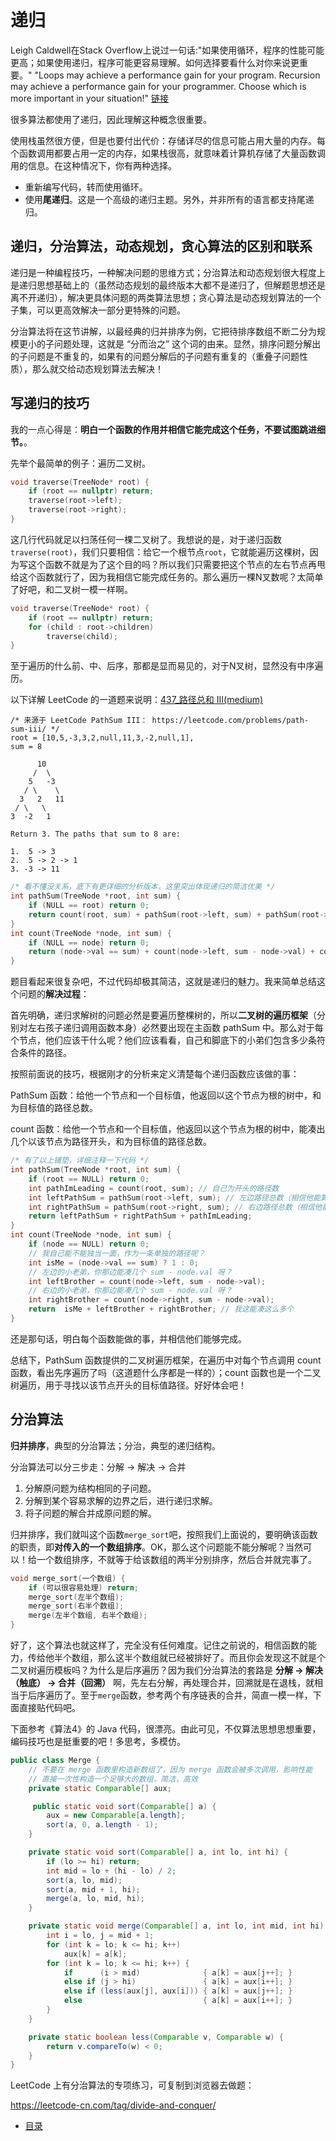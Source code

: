 # 递归

Leigh Caldwell在Stack Overflow上说过一句话:"如果使用循环，程序的性能可能更高；如果使用递归，程序可能更容易理解。如何选择要看什么对你来说更重要。"
"Loops may achieve a performance gain for your program. Recursion may achieve a performance gain for your programmer. Choose which is more important in your situation!"
[链接](http://stackoverflow.com/a/72694/139117)

很多算法都使用了递归，因此理解这种概念很重要。

使用栈虽然很方便，但是也要付出代价：存储详尽的信息可能占用大量的内存。每个函数调用都要占用一定的内存，如果栈很高，就意味着计算机存储了大量函数调用的信息。在这种情况下，你有两种选择。
+ 重新编写代码，转而使用循环。
+ 使用**尾递归**。这是一个高级的递归主题。另外，并非所有的语言都支持尾递归。

## 递归，分治算法，动态规划，贪心算法的区别和联系

递归是一种编程技巧，一种解决问题的思维方式；分治算法和动态规划很大程度上是递归思想基础上的（虽然动态规划的最终版本大都不是递归了，但解题思想还是离不开递归），解决更具体问题的两类算法思想；贪心算法是动态规划算法的一个子集，可以更高效解决一部分更特殊的问题。

分治算法将在这节讲解，以最经典的归并排序为例，它把待排序数组不断二分为规模更小的子问题处理，这就是 “分而治之” 这个词的由来。显然，排序问题分解出的子问题是不重复的，如果有的问题分解后的子问题有重复的（重叠子问题性质），那么就交给动态规划算法去解决！

## 写递归的技巧

我的一点心得是：**明白一个函数的作用并相信它能完成这个任务，不要试图跳进细节。**。

先举个最简单的例子：遍历二叉树。

```c++
void traverse(TreeNode* root) {
    if (root == nullptr) return;
    traverse(root->left);
    traverse(root->right);
}
```

这几行代码就足以扫荡任何一棵二叉树了。我想说的是，对于递归函数`traverse(root)`，我们只要相信：给它一个根节点`root`，它就能遍历这棵树，因为写这个函数不就是为了这个目的吗？所以我们只需要把这个节点的左右节点再甩给这个函数就行了，因为我相信它能完成任务的。那么遍历一棵N叉数呢？太简单了好吧，和二叉树一模一样啊。

```c++
void traverse(TreeNode* root) {
    if (root == nullptr) return;
    for (child : root->children)
        traverse(child);
}
```

至于遍历的什么前、中、后序，那都是显而易见的，对于N叉树，显然没有中序遍历。

以下详解 LeetCode 的一道题来说明：[437_路径总和 III(medium)](./437_path-sum-iii.md)

```
/* 来源于 LeetCode PathSum III： https://leetcode.com/problems/path-sum-iii/ */
root = [10,5,-3,3,2,null,11,3,-2,null,1],
sum = 8

      10
     /  \
    5   -3
   / \    \
  3   2   11
 / \   \
3  -2   1

Return 3. The paths that sum to 8 are:

1.  5 -> 3
2.  5 -> 2 -> 1
3. -3 -> 11
```

```c++
/* 看不懂没关系，底下有更详细的分析版本，这里突出体现递归的简洁优美 */
int pathSum(TreeNode *root, int sum) {
    if (NULL == root) return 0;
    return count(root, sum) + pathSum(root->left, sum) + pathSum(root->right, sum);
}
int count(TreeNode *node, int sum) {
    if (NULL == node) return 0;
    return (node->val == sum) + count(node->left, sum - node->val) + count(node->right, sum - node->val);
}
```

题目看起来很复杂吧，不过代码却极其简洁，这就是递归的魅力。我来简单总结这个问题的**解决过程**：

首先明确，递归求解树的问题必然是要遍历整棵树的，所以**二叉树的遍历框架**（分别对左右孩子递归调用函数本身）必然要出现在主函数 pathSum 中。那么对于每个节点，他们应该干什么呢？他们应该看看，自己和脚底下的小弟们包含多少条符合条件的路径。

按照前面说的技巧，根据刚才的分析来定义清楚每个递归函数应该做的事：

PathSum 函数：给他一个节点和一个目标值，他返回以这个节点为根的树中，和为目标值的路径总数。

count 函数：给他一个节点和一个目标值，他返回以这个节点为根的树中，能凑出几个以该节点为路径开头，和为目标值的路径总数。

```c++
/* 有了以上铺垫，详细注释一下代码 */
int pathSum(TreeNode *root, int sum) {
    if (root == NULL) return 0;
    int pathImLeading = count(root, sum); // 自己为开头的路径数
    int leftPathSum = pathSum(root->left, sum); // 左边路径总数（相信他能算出来）
    int rightPathSum = pathSum(root->right, sum); // 右边路径总数（相信他能算出来）
    return leftPathSum + rightPathSum + pathImLeading;
}
int count(TreeNode *node, int sum) {
    if (node == NULL) return 0;
    // 我自己能不能独当一面，作为一条单独的路径呢？
    int isMe = (node->val == sum) ? 1 : 0;
    // 左边的小老弟，你那边能凑几个 sum - node.val 呀？
    int leftBrother = count(node->left, sum - node->val); 
    // 右边的小老弟，你那边能凑几个 sum - node.val 呀？
    int rightBrother = count(node->right, sum - node->val);
    return  isMe + leftBrother + rightBrother; // 我这能凑这么多个
}
```

还是那句话，明白每个函数能做的事，并相信他们能够完成。

总结下，PathSum 函数提供的二叉树遍历框架，在遍历中对每个节点调用 count 函数，看出先序遍历了吗（这道题什么序都是一样的）；count 函数也是一个二叉树遍历，用于寻找以该节点开头的目标值路径。好好体会吧！

## 分治算法

**归并排序**，典型的分治算法；分治，典型的递归结构。

分治算法可以分三步走：分解 -> 解决 -> 合并

1. 分解原问题为结构相同的子问题。
2. 分解到某个容易求解的边界之后，进行递归求解。
3. 将子问题的解合并成原问题的解。

归并排序，我们就叫这个函数`merge_sort`吧，按照我们上面说的，要明确该函数的职责，即**对传入的一个数组排序**。OK，那么这个问题能不能分解呢？当然可以！给一个数组排序，不就等于给该数组的两半分别排序，然后合并就完事了。

```cpp
void merge_sort(一个数组) {
    if (可以很容易处理) return;
    merge_sort(左半个数组);
    merge_sort(右半个数组);
    merge(左半个数组, 右半个数组);
}
```

好了，这个算法也就这样了，完全没有任何难度。记住之前说的，相信函数的能力，传给他半个数组，那么这半个数组就已经被排好了。而且你会发现这不就是个二叉树遍历模板吗？为什么是后序遍历？因为我们分治算法的套路是 **分解 -> 解决（触底） -> 合并（回溯）** 啊，先左右分解，再处理合并，回溯就是在退栈，就相当于后序遍历了。至于`merge`函数，参考两个有序链表的合并，简直一模一样，下面直接贴代码吧。

下面参考《算法4》的 Java 代码，很漂亮。由此可见，不仅算法思想思想重要，编码技巧也是挺重要的吧！多思考，多模仿。

```java
public class Merge {
    // 不要在 merge 函数里构造新数组了，因为 merge 函数会被多次调用，影响性能
    // 直接一次性构造一个足够大的数组，简洁，高效
    private static Comparable[] aux;

     public static void sort(Comparable[] a) {
        aux = new Comparable[a.length];
        sort(a, 0, a.length - 1);
    }

    private static void sort(Comparable[] a, int lo, int hi) {
        if (lo >= hi) return;
        int mid = lo + (hi - lo) / 2;
        sort(a, lo, mid);
        sort(a, mid + 1, hi);
        merge(a, lo, mid, hi);
    }

    private static void merge(Comparable[] a, int lo, int mid, int hi) {
        int i = lo, j = mid + 1;
        for (int k = lo; k <= hi; k++)
            aux[k] = a[k];
        for (int k = lo; k <= hi; k++) {
            if      (i > mid)              { a[k] = aux[j++]; }
            else if (j > hi)               { a[k] = aux[i++]; }
            else if (less(aux[j], aux[i])) { a[k] = aux[j++]; }
            else                           { a[k] = aux[i++]; }
        }
    }

    private static boolean less(Comparable v, Comparable w) {
        return v.compareTo(w) < 0;
    }
}
```

LeetCode 上有分治算法的专项练习，可复制到浏览器去做题：

https://leetcode-cn.com/tag/divide-and-conquer/


- [目录](README.md)
